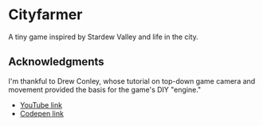 # Cityfarmer

A tiny game inspired by Stardew Valley and life in the city.

## Acknowledgments

I'm thankful to Drew Conley, whose tutorial on top-down game camera and movement provided the basis for the game's DIY "engine."
* [YouTube link](https://www.youtube.com/watch?v=H3Fn33lYuE0) 
* [Codepen link](https://codepen.io/punkydrewster713/pen/WNrXPrb)